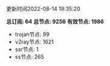更新时间2022-08-14 19:35:20

**总订阅: 64**
**总节点: 9256**
**有效节点: 1986**
- trojan节点: 99
- v2ray节点: 1621
- ssr节点: 1
- ss节点: 265
